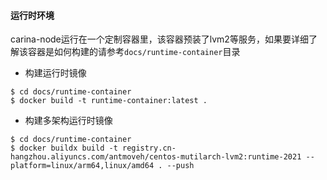 #### 运行时环境

carina-node运行在一个定制容器里，该容器预装了lvm2等服务，如果要详细了解该容器是如何构建的请参考`docs/runtime-container`目录

- 构建运行时镜像

```shell
$ cd docs/runtime-container
$ docker build -t runtime-container:latest .
```

- 构建多架构运行时镜像

```shell
$ cd docs/runtime-container
$ docker buildx build -t registry.cn-hangzhou.aliyuncs.com/antmoveh/centos-mutilarch-lvm2:runtime-2021 --platform=linux/arm64,linux/amd64 . --push
```